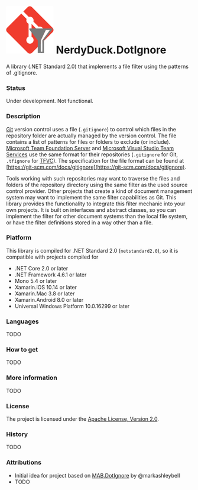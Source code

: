 # ![Logo](media/NerdyDuck.DotIgnore-128x128.png) NerdyDuck.DotIgnore
A library (.NET Standard 2.0) that implements a file filter using the patterns of .gitignore.

### Status
Under development. Not functional.

### Description
[Git](https://git-scm.com/) version control uses a file (`.gitignore`) to control which files in the repository folder are actually managed by the version control.
The file contains a list of patterns for files or folders to exclude (or include).
[Microsoft Team Foundation Server](https://www.visualstudio.com/tfs/) and [Microsoft Visual Studio Team Services](https://www.visualstudio.com/team-services/) use the same format for their repositories (`.gitignore` for Git, `.tfignore` for [TFVC](https://docs.microsoft.com/en-us/vsts/tfvc/overview)).
The specification for the file format can be found at [https://git-scm.com/docs/gitignore](https://git-scm.com/docs/gitignore).

Tools working with such repositories may want to traverse the files and folders of the repository directory using the same filter as the used source control provider.
Other projects that create a kind of document management system may want to implement the same filter capabilities as Git.
This library provides the functionality to integrate this filter mechanic into your own projects.
It is built on interfaces and abstract classes, so you can implement the filter for other document systems than the local file system, or have the filter definitions stored in a way other than a file.

### Platform
This library is compiled for .NET Standard 2.0 (`netstandard2.0`), so it is compatible with projects compiled for
- .NET Core 2.0 or later
- .NET Framework 4.6.1 or later
- Mono 5.4 or later
- Xamarin.iOS 10.14 or later
- Xamarin.Mac 3.8 or later
- Xamarin.Android 8.0 or later
- Universal Windows Platform 10.0.16299 or later

### Languages
TODO

### How to get
TODO

### More information
TODO

### License
The project is licensed under the [Apache License, Version 2.0](LICENSE).

### History
TODO

### Attributions
- Initial idea for project based on [MAB.DotIgnore](https://github.com/markashleybell/MAB.DotIgnore) by @markashleybell
- TODO
